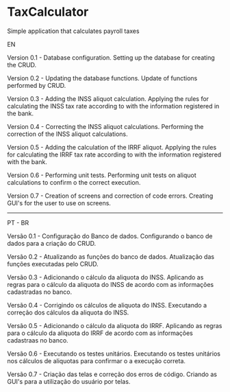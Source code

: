 # TaxCalculator
Simple application that calculates payroll taxes

EN

Version 0.1 - Database configuration.
Setting up the database for creating the CRUD.

Version 0.2 - Updating the database functions.
Update of functions performed by CRUD.

Version 0.3 - Adding the INSS aliquot calculation.
Applying the rules for calculating the INSS tax rate according to
with the information registered in the bank.

Version 0.4 - Correcting the INSS aliquot calculations.
Performing the correction of the INSS aliquot calculations.

Version 0.5 - Adding the calculation of the IRRF aliquot.
Applying the rules for calculating the IRRF tax rate according to
with the information registered with the bank.

Version 0.6 - Performing unit tests.
Performing unit tests on aliquot calculations to confirm
o the correct execution.

Version 0.7 - Creation of screens and correction of code errors.
Creating GUI's for the user to use on screens.

-------------------------------------------------------------------------
PT - BR 

Versão 0.1 - Configuração do Banco de dados.
Configurando o banco de dados para a criação do CRUD.

Versão 0.2 - Atualizando as funções do banco de dados.
Atualização das funções executadas pelo CRUD.

Versão 0.3 - Adicionando o cálculo da aliquota do INSS.
Aplicando as regras para o cálculo da aliquota do INSS de acordo
com as informações cadastradas no banco.

Versão 0.4 - Corrigindo os cálculos de aliquota do INSS.
Executando a correção dos cálculos da aliquota do INSS.

Versão 0.5 - Adicionando o cálculo da aliquota do IRRF.
Aplicando as regras para o cálculo da aliquota do IRRF de acordo
com as informações cadastraas no banco.

Versão 0.6 - Executando os testes unitários.
Executando os testes unitários nos cálculos de aliquotas para confirmar
o a execução correta.

Versão 0.7 - Criação das telas e correção dos erros de código.
Criando as GUI's para a utilização do usuário por telas.

